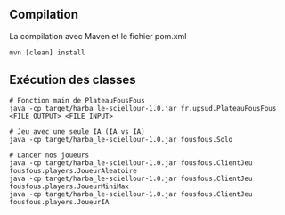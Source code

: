 ## Compilation
La compilation avec Maven et le fichier pom.xml
```
mvn [clean] install
```

## Exécution des classes
```
# Fonction main de PlateauFousFous
java -cp target/harba_le-sciellour-1.0.jar fr.upsud.PlateauFousFous <FILE_OUTPUT> <FILE_INPUT>

# Jeu avec une seule IA (IA vs IA)
java -cp target/harba_le-sciellour-1.0.jar fousfous.Solo

# Lancer nos joueurs
java -cp target/harba_le-sciellour-1.0.jar fousfous.ClientJeu fousfous.players.JoueurAleatoire
java -cp target/harba_le-sciellour-1.0.jar fousfous.ClientJeu fousfous.players.JoueurMiniMax
java -cp target/harba_le-sciellour-1.0.jar fousfous.ClientJeu fousfous.players.JoueurIA
```